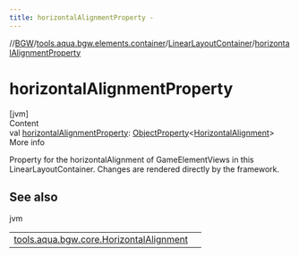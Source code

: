 ```yaml
---
title: horizontalAlignmentProperty -
---
```

//[BGW](../../../index.md)/[tools.aqua.bgw.elements.container](../index.md)/[LinearLayoutContainer](index.md)/[horizontalAlignmentProperty](horizontal-alignment-property.md)



# horizontalAlignmentProperty  
[jvm]  
Content  
val [horizontalAlignmentProperty](horizontal-alignment-property.md): [ObjectProperty](../../tools.aqua.bgw.observable/-object-property/index.md)<[HorizontalAlignment](../../tools.aqua.bgw.core/-horizontal-alignment/index.md)>  
More info  


Property for the horizontalAlignment of GameElementViews in this LinearLayoutContainer. Changes are rendered directly by the framework.



## See also  
  
jvm  
  
| | |
|---|---|
| <a name="tools.aqua.bgw.elements.container/LinearLayoutContainer/horizontalAlignmentProperty/#/PointingToDeclaration/"></a>[tools.aqua.bgw.core.HorizontalAlignment](../../tools.aqua.bgw.core/-horizontal-alignment/index.md)| <a name="tools.aqua.bgw.elements.container/LinearLayoutContainer/horizontalAlignmentProperty/#/PointingToDeclaration/"></a>|
  
  




